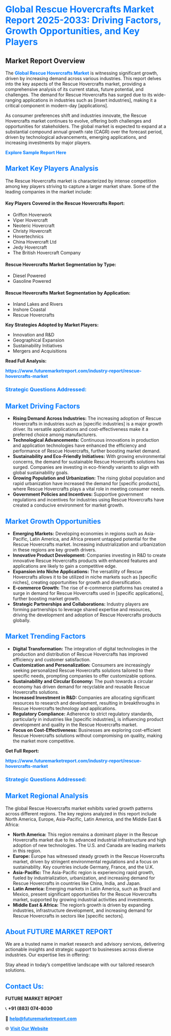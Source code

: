 <h1 style="color: #007BFF;">Global Rescue Hovercrafts Market Report 2025-2033: Driving Factors, Growth Opportunities, and Key Players</h1>

<section id="overview">
<h2>Market Report Overview</h2>
<p>The <a href="https://www.futuremarketreport.com/industry-report/rescue-hovercrafts-market" style="color: #007BFF; text-decoration: none;"><strong>Global Rescue Hovercrafts Market</strong></a> is witnessing significant growth, driven by increasing demand across various industries. This report delves into the key aspects of the Rescue Hovercrafts market, providing a comprehensive analysis of its current status, future potential, and challenges. The demand for Rescue Hovercrafts has surged due to its wide-ranging applications in industries such as [insert industries], making it a critical component in modern-day [applications].</p>
<p>As consumer preferences shift and industries innovate, the Rescue Hovercrafts market continues to evolve, offering both challenges and opportunities for stakeholders. The global market is expected to expand at a substantial compound annual growth rate (CAGR) over the forecast period, driven by technological advancements, emerging applications, and increasing investments by major players.</p>
</section>

<section id="overview">
<p><a href="https://www.futuremarketreport.com/request-sample/reportId=126169" style="color: #007BFF; text-decoration: none;"><strong>Explore Sample Report Here</strong></a></p>
</section>

<section id="key-players">
<h2 style="color: #007BFF;">Market Key Players Analysis</h2>
<p>The Rescue Hovercrafts market is characterized by intense competition among key players striving to capture a larger market share. Some of the leading companies in the market include:</p>
<h4>Key Players Covered in the Rescue Hovercrafts Report:</h4>
<ul><li>Griffon Hoverwork</li><li>Viper Hovercraft</li><li>Neoteric Hovercraft</li><li>Christy Hovercraft</li><li>Hovertechnics</li><li>China Hovercraft Ltd</li><li>Jedy Hovercraft</li><li>The British Hovercraft Company</li></ul>
<h4>Rescue Hovercrafts Market Segmentation by Type:</h4>
<ul><li>Diesel Powered</li><li>Gasoline Powered</li></ul>

<h4>Rescue Hovercrafts Market Segmentation by Application:</h4>
<ul><li>Inland Lakes and Rivers</li><li>Inshore Coastal</li><li>Rescue Hovercrafts</li></ul>
<p><strong>Key Strategies Adopted by Market Players:</strong></p>
<ul>
<li>Innovation and R&D</li>
<li>Geographical Expansion</li>
<li>Sustainability Initiatives</li>
<li>Mergers and Acquisitions</li>
</ul>
</section>

<section>
<p><strong>Read Full Analysis: </strong></p><a href="https://www.futuremarketreport.com/industry-report/rescue-hovercrafts-market" style="color: #007BFF; text-decoration: none;"><strong>https://www.futuremarketreport.com/industry-report/rescue-hovercrafts-market</strong></a>
<h3 style="color: #007BFF;">Strategic Questions Addressed:</h3>
</section>

<section id="driving-factors">
<h2 style="color: #007BFF;">Market Driving Factors</h2>
<ul>
<li><strong>Rising Demand Across Industries:</strong> The increasing adoption of Rescue Hovercrafts in industries such as [specific industries] is a major growth driver. Its versatile applications and cost-effectiveness make it a preferred choice among manufacturers.</li>
<li><strong>Technological Advancements:</strong> Continuous innovations in production and application technologies have enhanced the efficiency and performance of Rescue Hovercrafts, further boosting market demand.</li>
<li><strong>Sustainability and Eco-Friendly Initiatives:</strong> With growing environmental concerns, the demand for sustainable Rescue Hovercrafts solutions has surged. Companies are investing in eco-friendly variants to align with global sustainability goals.</li>
<li><strong>Growing Population and Urbanization:</strong> The rising global population and rapid urbanization have increased the demand for [specific products], where Rescue Hovercrafts plays a vital role in meeting consumer needs.</li>
<li><strong>Government Policies and Incentives:</strong> Supportive government regulations and incentives for industries using Rescue Hovercrafts have created a conducive environment for market growth.</li>
</ul>
</section>

<section id="growth-opportunities">
<h2 style="color: #007BFF;">Market Growth Opportunities</h2>
<ul>
<li><strong>Emerging Markets:</strong> Developing economies in regions such as Asia-Pacific, Latin America, and Africa present untapped potential for the Rescue Hovercrafts market. Increasing industrialization and urbanization in these regions are key growth drivers.</li>
<li><strong>Innovative Product Development:</strong> Companies investing in R&D to create innovative Rescue Hovercrafts products with enhanced features and applications are likely to gain a competitive edge.</li>
<li><strong>Expansion into Niche Applications:</strong> The versatility of Rescue Hovercrafts allows it to be utilized in niche markets such as [specific niches], creating opportunities for growth and diversification.</li>
<li><strong>E-commerce Growth:</strong> The rise of e-commerce platforms has created a surge in demand for Rescue Hovercrafts used in [specific applications], further boosting market growth.</li>
<li><strong>Strategic Partnerships and Collaborations:</strong> Industry players are forming partnerships to leverage shared expertise and resources, driving the development and adoption of Rescue Hovercrafts products globally.</li>
</ul>
</section>

<section id="trending-factors">
<h2 style="color: #007BFF;">Market Trending Factors</h2>
<ul>
<li><strong>Digital Transformation:</strong> The integration of digital technologies in the production and distribution of Rescue Hovercrafts has improved efficiency and customer satisfaction.</li>
<li><strong>Customization and Personalization:</strong> Consumers are increasingly seeking personalized Rescue Hovercrafts solutions tailored to their specific needs, prompting companies to offer customizable options.</li>
<li><strong>Sustainability and Circular Economy:</strong> The push towards a circular economy has driven demand for recyclable and reusable Rescue Hovercrafts solutions.</li>
<li><strong>Increased Investment in R&D:</strong> Companies are allocating significant resources to research and development, resulting in breakthroughs in Rescue Hovercrafts technology and applications.</li>
<li><strong>Regulatory Compliance:</strong> Adherence to strict regulatory standards, particularly in industries like [specific industries], is influencing product development and quality in the Rescue Hovercrafts market.</li>
<li><strong>Focus on Cost-Effectiveness:</strong> Businesses are exploring cost-efficient Rescue Hovercrafts solutions without compromising on quality, making the market more competitive.</li>
</ul>
</section>

<section>
<p><strong>Get Full Report: </strong></p><a href="https://www.futuremarketreport.com/industry-report/rescue-hovercrafts-market" style="color: #007BFF; text-decoration: none;"><strong>https://www.futuremarketreport.com/industry-report/rescue-hovercrafts-market</strong></a>
<h3 style="color: #007BFF;">Strategic Questions Addressed:</h3>
</section>


<section id="regional-analysis">
<h2 style="color: #007BFF;">Market Regional Analysis</h2>
<p>The global Rescue Hovercrafts market exhibits varied growth patterns across different regions. The key regions analyzed in this report include North America, Europe, Asia-Pacific, Latin America, and the Middle East & Africa:</p>
<ul>
<li><strong>North America:</strong> This region remains a dominant player in the Rescue Hovercrafts market due to its advanced industrial infrastructure and high adoption of new technologies. The U.S. and Canada are leading markets in this region.</li>
<li><strong>Europe:</strong> Europe has witnessed steady growth in the Rescue Hovercrafts market, driven by stringent environmental regulations and a focus on sustainability. Key countries include Germany, France, and the U.K.</li>
<li><strong>Asia-Pacific:</strong> The Asia-Pacific region is experiencing rapid growth, fueled by industrialization, urbanization, and increasing demand for Rescue Hovercrafts in countries like China, India, and Japan.</li>
<li><strong>Latin America:</strong> Emerging markets in Latin America, such as Brazil and Mexico, present significant opportunities for the Rescue Hovercrafts market, supported by growing industrial activities and investments.</li>
<li><strong>Middle East & Africa:</strong> The region’s growth is driven by expanding industries, infrastructure development, and increasing demand for Rescue Hovercrafts in sectors like [specific sectors].</li>
</ul>
</section>

<footer>
<h2 style="color: #007BFF;">About FUTURE MARKET REPORT</h2>
<p>We are a trusted name in market research and advisory services, delivering actionable insights and strategic support to businesses across diverse industries. Our expertise lies in offering:</p>

<p>Stay ahead in today’s competitive landscape with our tailored research solutions.</p>

<h2 style="color: #007BFF;">Contact Us:</h2>
<p><strong>FUTURE MARKET REPORT</strong></p>
<p>📞 <strong>+91 (883) 074-8030</strong></p>
<p>📧 <strong><a href="mailto:help@futuremarketreport.com" style="color: #007BFF;">help@futuremarketreport.com</a></strong></p>
<p>🌐 <strong><a href="https://www.futuremarketreport.com/" style="color: #007BFF;">Visit Our Website</a></strong></p>
</footer>